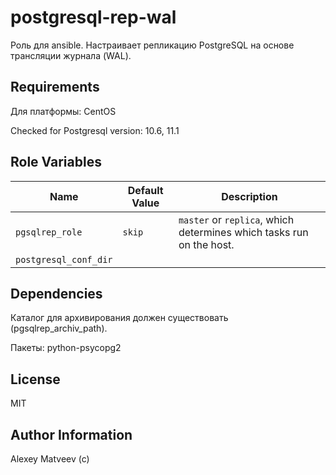 postgresql-rep-wal
=========

Роль для ansible. Настраивает репликацию PostgreSQL на основе трансляции журнала (WAL).

Requirements
----------

Для платформы: CentOS

Checked for Postgresql version: 10.6, 11.1

Role Variables
--------------

| Name              | Default Value       | Description          |
|-------------------|---------------------|----------------------|
| `pgsqlrep_role` | `skip` | `master` or `replica`, which determines which tasks run on the host. |
| `postgresql_conf_dir` |  |  |

Dependencies
------------

Каталог для архивирования должен существовать (pgsqlrep_archiv_path).

Пакеты: python-psycopg2

License
-------

MIT

Author Information
------------------

Alexey Matveev (c)
